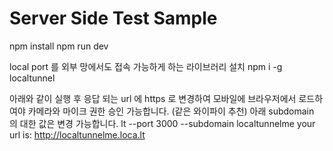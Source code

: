 # Server Side Test Sample

npm install
npm run dev


local port 를 외부 망에서도 접속 가능하게 하는 라이브러리 설치
npm i -g localtunnel

아래와 같이 실행 후 응답 되는 url 에 https 로 변경하여 모바일에 브라우저에서
로드하여야 카메라와 마이크 권한 승인 가능합니다. (같은 와이파이 추천)
아래 subdomain 의 대한 값은 변경 가능합니다.
lt --port 3000 --subdomain localtunnelme
your url is: http://localtunnelme.loca.lt   
